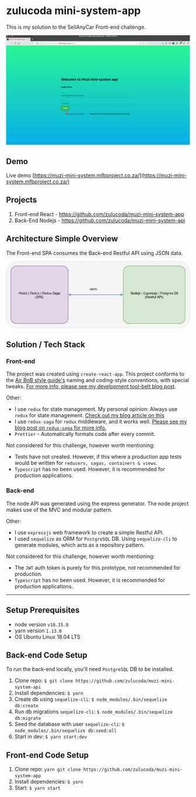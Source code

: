 # zulucoda mini-system-app

This is my solution to the SellAnyCar Front-end challenge.

[![muzi-mini-system](muzi-mini-system.gif)](https://muzi-mini-system.mfbproject.co.za/)

## Demo
Live demo [https://muzi-mini-system.mfbproject.co.za/](https://muzi-mini-system.mfbproject.co.za/)

## Projects
1. Front-end React - https://github.com/zulucoda/muzi-mini-system-app
2. Back-End Nodejs - https://github.com/zulucoda/muzi-mini-system-api

## Architecture Simple Overview
The Front-end SPA consumes the Back-end Restful API using JSON data.

[![muzi-mini-system-simple-architecture](muzi-mini-system-simple-architecture.png)](https://muzi-mini-system.mfbproject.co.za/)

## Solution / Tech Stack
### Front-end
The project was created using `create-react-app`. This project conforms to the [Air BnB style guide's](https://github.com/airbnb/javascript) naming and coding-style conventions, with special tweaks. [For more info, please see my development tool-belt blog post](https://blog.mfbproject.co.za/2019/01/19/my-current-software-development-tool-belt/).

Other:
* I use `redux` for state management. My personal opinion: Always use `redux` for state management. [Check out my blog article on this](https://blog.mfbproject.co.za/2018/03/11/so-you-want-to-know-what-you-should-test-when-using-react/)
* I use `redux-saga` for `redux` middleware, and it works well. [Please see my blog post on `redux-saga` for more info.](https://blog.mfbproject.co.za/2019/01/27/a-deep-dive-into-why-i-use-redux-saga/)
* `Prettier` - Automatically formats code after every commit.

Not considered for this challenge, however worth mentioning:
* Tests have not created. However, if this where a production app tests would be written for `reducers, sagas, containers & views`.
* `Typescript` has no been used. However, it is recommended for production applications.

### Back-end
The node API was generated using the express generator. The node project makes use of the MVC and modular pattern.

Other:
* I use `expressjs` web framework to create a simple Restful API.
* I used `sequelize` as ORM for `PostgreSQL` DB. Using `sequelize-cli` to generate modules, which acts as a repository pattern.

Not considered for this challenge, however worth mentioning:
* The `JWT` auth token is purely for this prototype, not recommended for production.
* `Typescript` has no been used. However, it is recommended for production applications.

---------------------
## Setup Prerequisites
* node version `v10.15.0`
* yarn version `1.13.0`
* OS Ubuntu Linux 18.04 LTS


## Back-end Code Setup
To run the back-end locally, you'll need `PostgreSQL` DB to be installed.

1. Clone repo: `$ git clone https://github.com/zulucoda/muzi-mini-system-api`
2. Install dependencies: `$ yarn`
3. Create db using `sequelize-cli`: `$ node_modules/.bin/sequelize db:create`
4. Run db migrations `sequelize-cli`: `$ node_modules/.bin/sequelize db:migrate`
5. Seed the database with user `sequelize-cli`: `$ node_modules/.bin/sequelize db:seed:all`
6. Start in dev: `$ yarn start:dev`



## Front-end Code Setup

1. Clone repo: `yarn git clone https://github.com/zulucoda/muzi-mini-system-app`
2. Install dependencies: `$ yarn`
3. Start: `$ yarn start`

